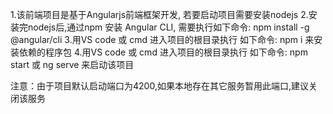 1.该前端项目是基于Angularjs前端框架开发, 若要启动项目需要安装nodejs
2.安装完nodejs后,通过npm 安装 Angular CLI, 需要执行如下命令:
   npm install -g @angular/cli
3.用VS code 或 cmd 进入项目的根目录执行 如下命令:
   npm i
   来安装依赖的程序包
4.用VS code 或 cmd 进入项目的根目录执行 如下命令:
   npm start 或 ng serve
   来启动该项目

注意：由于项目默认启动端口为4200,如果本地存在其它服务暂用此端口,建议关闭该服务